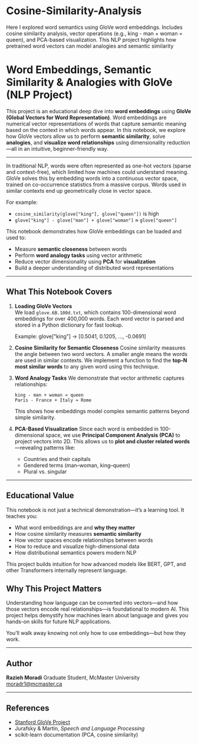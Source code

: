 # Cosine-Similarity-Analysis
Here I explored word semantics using GloVe word embeddings. Includes cosine similarity analysis, vector operations (e.g., king - man + woman = queen), and PCA-based visualization. This NLP project highlights how pretrained word vectors can model analogies and semantic similarity


#  Word Embeddings, Semantic Similarity & Analogies with GloVe (NLP Project)

This project is an educational deep dive into **word embeddings** using **GloVe (Global Vectors for Word Representation)**. Word embeddings are numerical vector representations of words that capture semantic meaning based on the context in which words appear. In this notebook, we explore how GloVe vectors allow us to perform **semantic similarity**, solve **analogies**, and **visualize word relationships** using dimensionality reduction—all in an intuitive, beginner-friendly way.

---

In traditional NLP, words were often represented as one-hot vectors (sparse and context-free), which limited how machines could understand meaning. GloVe solves this by embedding words into a continuous vector space, trained on co-occurrence statistics from a massive corpus. Words used in similar contexts end up geometrically close in vector space.

For example:
- `cosine_similarity(glove["king"], glove["queen"])` is high
- `glove["king"] - glove["man"] + glove["woman"]` ≈ `glove["queen"]`

This notebook demonstrates how GloVe embeddings can be loaded and used to:
- Measure **semantic closeness** between words
- Perform **word analogy tasks** using vector arithmetic
- Reduce vector dimensionality using **PCA** for **visualization**
- Build a deeper understanding of distributed word representations

---

##  What This Notebook Covers

1. **Loading GloVe Vectors**  
   We load `glove.6B.100d.txt`, which contains 100-dimensional word embeddings for over 400,000 words. Each word vector is parsed and stored in a Python dictionary for fast lookup.

   Example:
   glove["king"] → [0.5041, 0.1205, ..., -0.0691]


2. **Cosine Similarity for Semantic Closeness**
   Cosine similarity measures the angle between two word vectors. A smaller angle means the words are used in similar contexts. We implement a function to find the **top-N most similar words** to any given word using this technique.



3. **Word Analogy Tasks**
   We demonstrate that vector arithmetic captures relationships:

   ```
   king - man + woman ≈ queen
   Paris - France + Italy ≈ Rome
   ```

   This shows how embeddings model complex semantic patterns beyond simple similarity.

4. **PCA-Based Visualization**
   Since each word is embedded in 100-dimensional space, we use **Principal Component Analysis (PCA)** to project vectors into 2D. This allows us to **plot and cluster related words**—revealing patterns like:

   * Countries and their capitals
   * Gendered terms (man–woman, king–queen)
   * Plural vs. singular

---

##  Educational Value

This notebook is not just a technical demonstration—it’s a learning tool. It teaches you:

* What word embeddings are and **why they matter**
* How cosine similarity measures **semantic similarity**
* How vector spaces encode relationships between words
* How to reduce and visualize high-dimensional data
* How distributional semantics powers modern NLP

This project builds intuition for how advanced models like BERT, GPT, and other Transformers internally represent language.




##  Why This Project Matters

Understanding how language can be converted into vectors—and how those vectors encode real relationships—is foundational to modern AI. This project helps demystify how machines learn about language and gives you hands-on skills for future NLP applications.

You’ll walk away knowing not only how to use embeddings—but how they work.

---

##  Author

**Razieh Moradi**
Graduate Student, McMaster University
 moradr1@mcmaster.ca

---

##  References

* [Stanford GloVe Project](https://nlp.stanford.edu/projects/glove/)
* Jurafsky & Martin, *Speech and Language Processing*
* scikit-learn documentation (PCA, cosine similarity)


